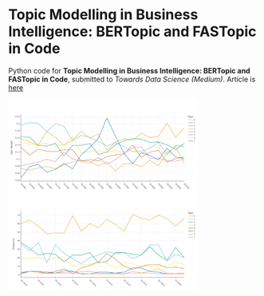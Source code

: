 # Topic Modelling in Business Intelligence: BERTopic and FASTopic in Code

Python code for **Topic Modelling in Business Intelligence: BERTopic and FASTopic in Code**, submitted to *Towards Data Science (Medium)*. 
Article is [here]()



<p float="left">
  <img src="FASTOPIC_time_development_8.png" width="380" />
  <img src="BERtopic_time_development_8.png" width="380" />
</p>
